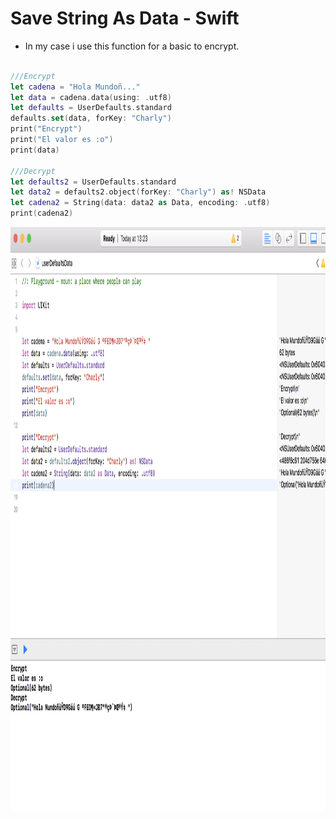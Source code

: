 Save String As Data - Swift 
===

* In my case i use this function for a basic to encrypt.

```Swift

///Encrypt
let cadena = "Hola Mundoñ..."
let data = cadena.data(using: .utf8)
let defaults = UserDefaults.standard
defaults.set(data, forKey: "Charly")
print("Encrypt")
print("El valor es :o")
print(data)

///Decrypt
let defaults2 = UserDefaults.standard
let data2 = defaults2.object(forKey: "Charly") as! NSData
let cadena2 = String(data: data2 as Data, encoding: .utf8)
print(cadena2)
```

<img src="img1.png" height="934px" width="778px">

